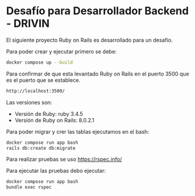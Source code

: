 # Desafío para Desarrollador Backend - DRIVIN

El siguiente proyecto Ruby on Rails es desarrollado para un desafio. 

Para poder crear y ejecutar primero se debe: 

```bash
docker compose up --build
```

Para confirmar de que esta levantado Ruby on Rails en el puerto 3500 que es el puerto que se establece.

```bash
http://localhost:3500/
```

Las versiones son:

* Versión de Ruby: ruby 3.4.5 
* Versión de Ruby on Rails: 8.0.2.1

Para poder migrar y crer las tablas ejecutamos en el bash:

```bash
docker compose run app bash
rails db:create db:migrate
```

Para realizar pruebas se uso https://rspec.info/

Para ejecutar las pruebas debo ejecutar:

```bash
docker compose run app bash
bundle exec rspec 
```
